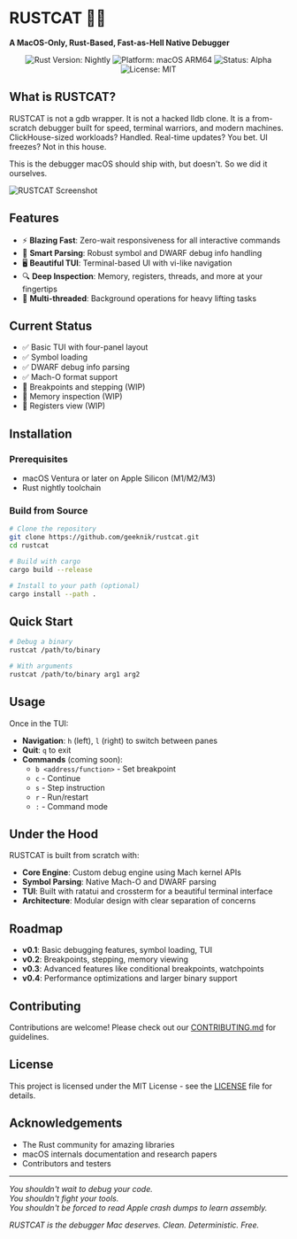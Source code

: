 # RUSTCAT 🦀🐱

**A MacOS-Only, Rust-Based, Fast-as-Hell Native Debugger**

<p align="center">
  <img src="https://img.shields.io/badge/rust-nightly-orange.svg" alt="Rust Version: Nightly">
  <img src="https://img.shields.io/badge/platform-macOS%20ARM64-blue.svg" alt="Platform: macOS ARM64">
  <img src="https://img.shields.io/badge/status-alpha-red.svg" alt="Status: Alpha">
  <img src="https://img.shields.io/badge/license-MIT-green.svg" alt="License: MIT">
</p>

## What is RUSTCAT?

RUSTCAT is not a gdb wrapper. It is not a hacked lldb clone. It is a from-scratch debugger built for speed, terminal warriors, and modern machines. ClickHouse-sized workloads? Handled. Real-time updates? You bet. UI freezes? Not in this house.

This is the debugger macOS should ship with, but doesn't. So we did it ourselves.

![RUSTCAT Screenshot](docs/screenshots/rustcat_tui.png)

## Features

- ⚡ **Blazing Fast**: Zero-wait responsiveness for all interactive commands
- 🧠 **Smart Parsing**: Robust symbol and DWARF debug info handling
- 🖥️ **Beautiful TUI**: Terminal-based UI with vi-like navigation
- 🔍 **Deep Inspection**: Memory, registers, threads, and more at your fingertips
- 🧵 **Multi-threaded**: Background operations for heavy lifting tasks

## Current Status

- ✅ Basic TUI with four-panel layout
- ✅ Symbol loading
- ✅ DWARF debug info parsing
- ✅ Mach-O format support
- 🚧 Breakpoints and stepping (WIP)
- 🚧 Memory inspection (WIP)
- 🚧 Registers view (WIP)

## Installation

### Prerequisites

- macOS Ventura or later on Apple Silicon (M1/M2/M3)
- Rust nightly toolchain

### Build from Source

```bash
# Clone the repository
git clone https://github.com/geeknik/rustcat.git
cd rustcat

# Build with cargo
cargo build --release

# Install to your path (optional)
cargo install --path .
```

## Quick Start

```bash
# Debug a binary
rustcat /path/to/binary

# With arguments
rustcat /path/to/binary arg1 arg2
```

## Usage

Once in the TUI:

- **Navigation**: `h` (left), `l` (right) to switch between panes
- **Quit**: `q` to exit
- **Commands** (coming soon):
  - `b <address/function>` - Set breakpoint
  - `c` - Continue
  - `s` - Step instruction
  - `r` - Run/restart
  - `:` - Command mode

## Under the Hood

RUSTCAT is built from scratch with:

- **Core Engine**: Custom debug engine using Mach kernel APIs
- **Symbol Parsing**: Native Mach-O and DWARF parsing
- **TUI**: Built with ratatui and crossterm for a beautiful terminal interface
- **Architecture**: Modular design with clear separation of concerns

## Roadmap

- **v0.1**: Basic debugging features, symbol loading, TUI
- **v0.2**: Breakpoints, stepping, memory viewing
- **v0.3**: Advanced features like conditional breakpoints, watchpoints
- **v0.4**: Performance optimizations and larger binary support

## Contributing

Contributions are welcome! Please check out our [CONTRIBUTING.md](CONTRIBUTING.md) for guidelines.

## License

This project is licensed under the MIT License - see the [LICENSE](LICENSE) file for details.

## Acknowledgements

- The Rust community for amazing libraries
- macOS internals documentation and research papers
- Contributors and testers

---

*You shouldn't wait to debug your code.  
You shouldn't fight your tools.  
You shouldn't be forced to read Apple crash dumps to learn assembly.*

*RUSTCAT is the debugger Mac deserves. Clean. Deterministic. Free.*
